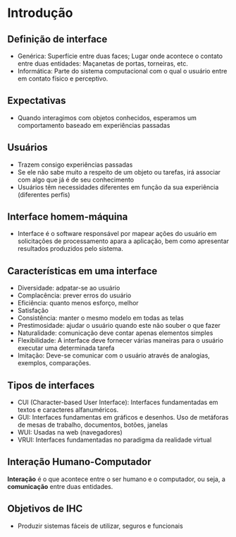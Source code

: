 # Introdução

## Definição de interface

- Genérica: Superfície entre duas faces; Lugar onde acontece o contato entre duas entidades: Maçanetas de portas, torneiras, etc.
- Informática: Parte do sistema computacional com o qual o usuário entre em contato físico e perceptivo.

## Expectativas

- Quando interagimos com objetos conhecidos, esperamos um comportamento baseado em experiências passadas

## Usuários

- Trazem consigo experiências passadas
- Se ele não sabe muito a respeito de um objeto ou tarefas, irá associar com algo que já é de seu conhecimento
- Usuários têm necessidades diferentes em função da sua experiência (diferentes perfis)

## Interface homem-máquina

- Interface é o software responsável por mapear ações do usuário em solicitações de processamento apara a aplicação, bem como apresentar resultados produzidos pelo sistema.

## Características em uma interface

- Diversidade: adpatar-se ao usuário
- Complacência: prever erros do usuário
- Eficiência: quanto menos esforço, melhor
- Satisfação
- Consistência: manter o mesmo modelo em todas as telas
- Prestimosidade: ajudar o usuário quando este não souber o que fazer
- Naturalidade: comunicação deve contar apenas elementos simples
- Flexibilidade: A interface deve fornecer várias maneiras para o usuário executar uma determinada tarefa
- Imitação: Deve-se comunicar com o usuário através de analogias, exemplos, comparações.

## Tipos de interfaces

- CUI (Character-based User Interface): Interfaces fundamentadas em textos e caracteres alfanuméricos.
- GUI: Interfaces fundamentas em gráficos e desenhos. Uso de metáforas de mesas de trabalho, documentos, botões, janelas
- WUI: Usadas na web (navegadores)
- VRUI: Interfaces fundamentadas no paradigma da realidade virtual

## Interação Humano-Computador

**Interação** é o que acontece entre o ser humano e o computador, ou seja, a **comunicação** entre duas entidades.

## Objetivos de IHC

- Produzir sistemas fáceis de utilizar, seguros e funcionais



